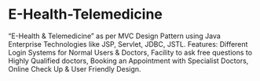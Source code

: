 # E-Health-Telemedicine
“E-Health &amp; Telemedicine” as per MVC Design Pattern using Java Enterprise Technologies like JSP, Servlet, JDBC, JSTL. Features: Different Login Systems for Normal Users &amp; Doctors, Facility to ask free questions to Highly Qualified doctors, Booking an Appointment with Specialist Doctors, Online Check Up &amp; User Friendly Design.
